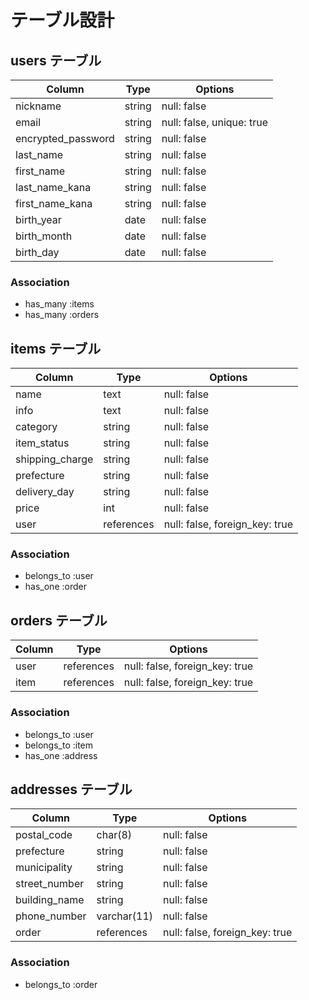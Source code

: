 # テーブル設計

## users テーブル

| Column             | Type   | Options     |
| ------------------ | ------ | ----------- |
| nickname           | string | null: false |
| email              | string | null: false, unique: true |
| encrypted_password | string | null: false |
| last_name          | string | null: false |
| first_name         | string | null: false |
| last_name_kana     | string | null: false |
| first_name_kana    | string | null: false |
| birth_year      | date   | null: false |
| birth_month     | date   | null: false |
| birth_day       | date   | null: false |

### Association

- has_many :items
- has_many :orders

## items テーブル

| Column          | Type       | Options                        |
| --------------- | ---------- | ------------------------------ |
| name            | text       | null: false                    |
| info            | text       | null: false                    |
| category        | string     | null: false                    |
| item_status     | string     | null: false                    |
| shipping_charge | string     | null: false                    |
| prefecture      | string     | null: false                    |
| delivery_day    | string     | null: false                    |
| price           | int        | null: false                    |
| user            | references | null: false, foreign_key: true |

### Association

- belongs_to :user
- has_one :order

## orders テーブル

| Column  | Type       | Options                        |
| ------- | ---------- | ------------------------------ |
| user    | references | null: false, foreign_key: true |
| item    | references | null: false, foreign_key: true |

### Association

- belongs_to :user
- belongs_to :item
- has_one :address

## addresses テーブル

| Column        | Type        | Options                        |
| ------------- | ----------- | ------------------------------ |
| postal_code   | char(8)     | null: false                    |
| prefecture    | string      | null: false                    |
| municipality  | string      | null: false                    |
| street_number | string      | null: false                    |
| building_name | string      | null: false                    |
| phone_number  | varchar(11) | null: false                    |
| order         | references  | null: false, foreign_key: true |

### Association

- belongs_to :order